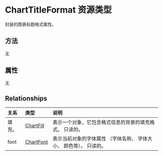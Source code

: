 # <a name="charttitleformat-resource-type"></a>ChartTitleFormat 资源类型

封装的图表标题格式属性。


## <a name="methods"></a>方法
无

## <a name="properties"></a>属性
无

## <a name="relationships"></a>Relationships
| 关系 | 类型   |说明|
|:---------------|:--------|:----------|
|填充。|[ChartFill](chartfill.md)|表示一个对象，它包含格式信息的背景的填充格式。 只读的。|
|font|[ChartFont](chartfont.md)|表示当前对象的字体属性 （字体名称、 字体大小、 颜色等）。 只读的。|

<!-- uuid: 8fcb5dbc-d5aa-4681-8e31-b001d5168d79
2015-10-25 14:57:30 UTC -->
<!-- {
  "type": "#page.annotation",
  "description": "ChartAreaFormat resource",
  "keywords": "",
  "section": "documentation",
  "tocPath": ""
}-->
